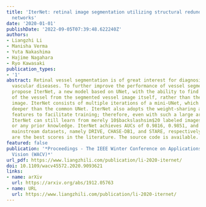 ```yaml
---
title: 'IterNet: retinal image segmentation utilizing structural redundancy in vessel
  networks'
date: '2020-01-01'
publishDate: '2022-09-05T07:39:48.622240Z'
authors:
- Liangzhi Li
- Manisha Verma
- Yuta Nakashima
- Hajime Nagahara
- Ryo Kawasaki
publication_types:
- '1'
abstract: Retinal vessel segmentation is of great interest for diagnosis of retinal
  vascular diseases. To further improve the performance of vessel segmentation, we
  propose IterNet, a new model based on UNet, with the ability to find obscured details
  of the vessel from the segmented vessel image itself, rather than the raw input
  image. IterNet consists of multiple iterations of a mini-UNet, which can be 4$backslashtimes$
  deeper than the common UNet. IterNet also adopts the weight-sharing and skip-connection
  features to facilitate training; therefore, even with such a large architecture,
  IterNet can still learn from merely 10$backslashsim$20 labeled images, without pre-training
  or any prior knowledge. IterNet achieves AUCs of 0.9816, 0.9851, and 0.9881 on three
  mainstream datasets, namely DRIVE, CHASE-DB1, and STARE, respectively, which currently
  are the best scores in the literature. The source code is available.
featured: false
publication: '*Proceedings - The IEEE Winter Conference on Applications of Computer
  Vision (WACV)*'
url_pdf: https://www.liangzhili.com/publication/li-2020-iternet/
doi: 10.1109/wacv45572.2020.9093621
links:
- name: arXiv
  url: https://arxiv.org/abs/1912.05763
- name: URL
  url: https://www.liangzhili.com/publication/li-2020-iternet/
---
```


